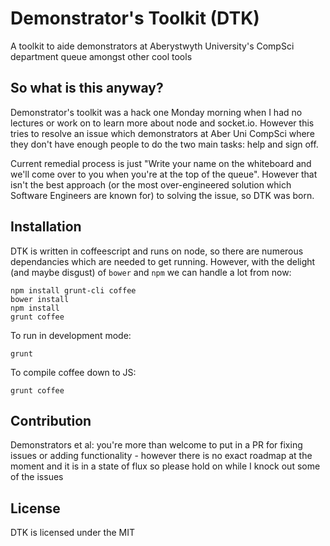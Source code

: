 Demonstrator's Toolkit (DTK)
======================

A toolkit to aide demonstrators at Aberystwyth University's CompSci department queue amongst other cool tools

So what is this anyway?
-----------------------
Demonstrator's toolkit was a hack one Monday morning when I had no lectures or work on to learn more about node and socket.io. However this tries to resolve an issue which demonstrators at Aber Uni CompSci where they don't have enough people to do the two main tasks: help and sign off.

Current remedial process is just "Write your name on the whiteboard and we'll come over to you when you're at the top of the queue". However that isn't the best approach (or the most over-engineered solution which Software Engineers are known for) to solving the issue, so DTK was born.

Installation
------------

DTK is written in coffeescript and runs on node, so there are numerous dependancies which are needed to get running. However, with the delight (and maybe disgust) of `bower` and `npm` we can handle a lot from now:

    npm install grunt-cli coffee
    bower install
    npm install
    grunt coffee
  
To run in development mode:

    grunt

To compile coffee down to JS:

    grunt coffee
  

Contribution
------------

Demonstrators et al: you're more than welcome to put in a PR for fixing issues or adding functionality - however there is no exact roadmap at the moment and it is in a state of flux so please hold on while I knock out some of the issues 

License
-------

DTK is licensed under the MIT


